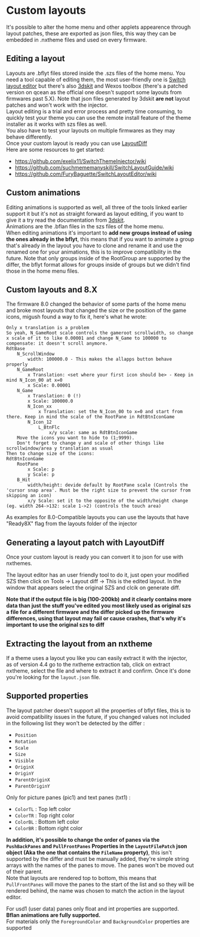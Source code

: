 # Custom layouts
It's possible to alter the home menu and other applets appearence through layout patches, these are exported as json files, this way they can be embedded in .nxtheme files and used on every firmware.

## Editing a layout
Layouts are .bflyt files stored inside the .szs files of the home menu. You need a tool capable of editing them, the most user-friendly one is [Switch layout editor](https://github.com/FuryBaguette/SwitchLayoutEditor/wiki) but there's also [3dskit](https://github.com/Tyulis/3DSkit) and Wexos toolbox (there's a patched version on qcean as the official one doesn't support some layouts from firmwares past 5.X). Note that json files generated by 3dskit **are not** layout patches and won't work with the injector.\
Layout editing is a trial and error process and pretty time consuming, to quickly test your theme you can use the remote install feature of the theme installer as it works with szs files as well.\
You also have to test your layouts on multiple firmwares as they may behave differently.\
Once your custom layout is ready you can use [LayoutDiff](https://github.com/exelix11/SwitchThemeInjector/blob/master/CustomLayouts.md#Generating-a-layout-patch-with-LayoutDiff) \
Here are some resources to get started:
- https://github.com/exelix11/SwitchThemeInjector/wiki
- https://github.com/suchmememanyskill/SwitchLayoutGuide/wiki
- https://github.com/FuryBaguette/SwitchLayoutEditor/wiki

## Custom animations
Editing animations is supported as well, all three of the tools linked earlier support it but it's not as straight forward as layout editing, if you want to give it a try read the documentation from [3dskit](https://github.com/Tyulis/3DSkit/blob/master/doc/BFLAN.md#constants).\
Animations are the .bflan files in the szs files of the home menu.\
When editing animations it's important to **add new groups instead of using the ones already in the bflyt**, this means that if you want to animate a group that's already in the layout you have to clone and rename it and use the renamed one for your animations, this is to improve compatibility in the future. Note that only groups inside of the RootGroup are supported by the differ, the bflyt format allows for groups inside of groups but we didn't find those in the home menu files.

## Custom layouts and 8.X
The firmware 8.0 changed the behavior of some parts of the home menu and broke most layouts that changed the size or the position of the game icons, migush found a way to fix it, here's what he wrote:
```
Only x translation is a problem
So yeah, N_GameRoot scale controls the gameroot scrollwidth, so change x scale of it to like 0.00001 and change N_Game to 100000 to compensate: it doesn't scroll anymore.
RdtBase
    N_ScrollWindow
        width: 100000.0 - This makes the allapps button behave properly
    N_GameRoot 
        x Translation: <set where your first icon should be> - Keep in mind N_Icon_00 at x=0
        x Scale: 0.00001
    N_Game
        x Translation: 0 (!)
        x Scale: 100000.0
        N_Icon_xx
            x Translation: set the N_Icon_00 to x=0 and start from there. Keep in mind the scale of the RootPane in RdtBtnIconGame
        N_Icon_12
            L_BtnFlc
                x/y scale: same as RdtBtnIconGame
    Move the icons you want to hide to (1;9999). 
    Don't forget to change y and scale of other things like scrollwindow/area y translation as usual
Then to change size of the icons:
RdtBtnIconGame
    RootPane   
        x Scale: p
        y Scale: p
    B_Hit
        width/height: devide default by RootPane scale (Controls the 'cursor snap area'. Must be the right size to prevent the cursor from skipping an icon)
        x/y Scale: set it to the opposite of the width/height change (eg. width 264->132: scale 1->2) (controls the touch area)
```
As examples for 8.0-Compatible layouts you can use the layouts that have "Ready8X" flag from the layouts folder of the injector

## Generating a layout patch with LayoutDiff
Once your custom layout is ready you can convert it to json for use with nxthemes.

The layout editor has an user friendly tool to do it, just open your modified SZS then click on Tools -> Layout diff -> This is the edited layout. In the window that appears select the original SZS and clcik on generate diff.

**Note that if the output file is big (100-200kb) and it clearly contains more data than just the stuff you've edited you most likely used as original szs a file for a different firmware and the differ picked up the firmware differences, using that layout may fail or cause crashes, that's why it's important to use the original szs to diff**
 
## Extracting the layout from an nxtheme
If a theme uses a layout you like you can easily extract it with the injector, as of version 4.4 go to the nxtheme extraction tab, click on extract nxtheme, select the file and where to extract it and confirm. Once it's done you're looking for the `layout.json` file.

## Supported properties
The layout patcher doesn't support all the properties of bflyt files, this is to avoid compatibility issues in the future, if you changed values not included in the following list they won't be detected by the differ :
- `Position`
- `Rotation`
- `Scale`
- `Size`
- `Visible`
- `OriginX`
- `OriginY`
- `ParentOriginX`
- `ParentOriginY`

Only for picture panes (pic1) and text panes (txt1) :
- `ColorTL` : Top left color 
- `ColorTR` : Top right color 
- `ColorBL` : Bottom left color 
- `ColorBR` : Bottom right color 

**In addition, it's possible to change the order of panes via the `PushBackPanes` and `PullFrontPanes` Properties in the `LayoutFilePatch` json object (Aka the one that contains the `FileName` property)**, this isn't supported by the differ and must be manually added, they're simple string arrays with the names of the panes to move. The panes won't be moved out of their parent.\
Note that layouts are rendered top to bottom, this means that `PullFrontPanes` will move the panes to the start of the list and so they will be rendered behind, the name was chosen to match the action in the layout editor.


For usd1 (user data) panes only float and int properties are supported.\
**Bflan animations are fully supported.**\
For materials only the `ForegroundColor` and `BackgroundColor` properties are supported
